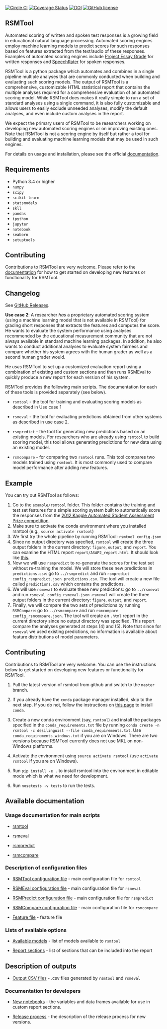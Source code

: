 [![Circle CI](https://circleci.com/gh/EducationalTestingService/rsmtool/tree/master.svg?style=shield)](https://circleci.com/gh/EducationalTestingService/rsmtool/tree/master)
[![Coverage Status](https://coveralls.io/repos/github/EducationalTestingService/rsmtool/badge.svg?branch=feature%2Fadd-test-coverage)](https://coveralls.io/github/EducationalTestingService/rsmtool?branch=feature%2Fadd-test-coverage)
[![DOI](https://zenodo.org/badge/22127/EducationalTestingService/rsmtool.svg)](https://zenodo.org/badge/latestdoi/22127/EducationalTestingService/rsmtool)
[![GitHub license](https://img.shields.io/badge/license-Apache%202-blue.svg)](https://raw.githubusercontent.com/EducationalTestingService/rsmtool/master/LICENSE)

## RSMTool

Automated scoring of written and spoken test responses is a growing field in educational natural language processing. Automated scoring engines employ machine learning models to predict scores for such responses based on features extracted from the text/audio of these responses. Examples of automated scoring engines include [Project Essay Grade](http://pegwriting.com/about) for written responses and [SpeechRater](https://www.ets.org/research/topics/as_nlp/speech/) for spoken responses.

RSMTool is a python package which automates and combines in a single pipeline multiple analyses that are commonly conducted when building and evaluating such scoring models.  The output of RSMTool is a comprehensive, customizable HTML statistical report that contains the multiple analyses required for a comprehensive evaluation of an automated scoring model. While RSMTool does makes it really simple to run a set of standard analyses using a single command, it is also fully customizable and allows users to easily exclude unneeded analyses, modify the default analyses, and even include custom analyses in the report.

We expect the primary users of RSMTool to be researchers working on developing new automated scoring engines or on improving existing ones. Note that RSMTool is not a scoring engine by itself but rather a tool for building and evaluating machine learning models that may be used in such engines. 

For details on usage and installation, please see the official [documentation](http://rsmtool.readthedocs.io). 

## Requirements

- Python 3.4 or higher
- `numpy`
- `scipy`
- `scikit-learn`
- `statsmodels`
- `skll`
- `pandas`
- `ipython`
- `jupyter`
- `notebook`
- `seaborn`
- `setuptools`

## Contributing

Contributions to RSMTool are very welcome. Please refer to the [documentation](http://rsmtool.readthedocs.io/en/latest/contributing.html) for how to get started on developing new features or functionality for RSMTool.


## Changelog
See [GitHub Releases](https://github.com/EducationalTestingService/rsmtool/releases).

**Use case 2**: A researcher *has* a proprietary automated scoring system (using a machine learning model that is not available in RSMTool) for grading short responses that extracts the features and computes the score. He wants to evaluate the system performance using analyses recommended by the educational measurement community that are not always available in standard machine learning packages. In addition, he also wants to conduct additional analyses to evaluate system fairness and compare whether his system agrees with the human grader as well as a second human grader would.

He *uses* RSMTool to set up a customized evaluation report using a combination of existing and custom sections and then runs RSMEval to quickly produce a new report for each version of his system.


RSMTool provides the following main scripts. The documentation for each of these tools is provided separately (see below). 

* `rsmtool` - the tool for training and evaluating scoring models as described in Use case 1

* `rsmeval` - the tool for evaluating predictions obtained from other systems as described in use case 2. 

* `rsmpredict` - the tool for generating new predictions based on an existing models. For researchers who are already using `rsmtool` to build scoring model, this tool allows generating predictions for new data using an existing model. 

* `rsmcompare` -  for comparing two `rsmtool` runs. This tool compares two models trained using `rsmtool`. It is most commonly used to compare model performance after adding new features.


## Example

You can try out RSMTool as follows:

1. Go to the `example/rsmtool` folder. This folder contains the training and test set features for a simple scoring system built to automatically score the responses from the [2012 Kaggle Automated Student Assessment Prize competition](https://www.kaggle.com/c/asap-aes). 
2. Make sure to activate the conda environment where you installed rsmtool (e.g., `source activate rsmtool`)
3. We first try the whole pipeline by running RSMTool: `rsmtool config.json`
4. Since no output directory was specfied, `rsmtool` will create the three output folders in the current directory: `figure`, `output`, and `report`. You can examine the HTML report `report/ASAP2_report.html`. It should look like [this](https://s3.amazonaws.com/sample-rsmtool-report/ASAP2_report.html).
5. Now we will use `rsmpredict` to re-generate the scores for the test set without re-training the model. We will store these new predictions in `predictions.csv`: go to `../rsmpredict` and run `rsmpredict config_rsmpredict.json predictions.csv`. The tool will create a new file called `predictions.csv` which contains the predictions. 
6. We will use `rsmeval` to evaluate these new predictions: go to `../rsmeval` and run `rsmeval config_rsmeval.json` .`rsmeval` will create the three output folders in the current directory: `figure`, `output`, and `report`. 
7. Finally, we will compare the two sets of predictions by running `RSMCompare`: go to `../rsmcompare` and run `rsmcompare config_rsmcompare.json`. The tool will create an `.html` report in the current directory since no output directory was specified. This report compare the analyses generated at steps (4) and (5). Note that since for `rsmeval` we used existing predictions, no information is available about feature distributions of model parameters. 

## Contributing

Contributions to RSMTool are very welcome. You can use the instructions below to get started on developing new features or functionality for RSMTool.

1. Pull the latest version of rsmtool from github and switch to the `master` branch. 

2. If you already have the `conda` package manager installed, skip to the next step. If you do not, follow the instructions on [this page](http://conda.pydata.org/docs/install/quick.html) to install `conda`. 

3. Create a new conda environment (say, `rsmtool`) and install the packages specified in the `conda_requirements.txt` file by running `conda create -n rsmtool -c desilinguist --file conda_requirements.txt`. Use `conda_requirements_windows.txt` if you are on Windows. There are two versions because RSMTool currently does not use MKL on non-Windows platforms.

4. Activate the environment using `source activate rsmtool` (use `activate rsmtool` if you are on Windows).

5. Run `pip install -e .` to install rsmtool into the environment in editable mode which is what we need for development.  

6. Run `nosetests -v tests` to run the tests. 

## Available documentation

### Usage documentation for main scripts

* [rsmtool](doc/rsmtool.md) 

* [rsmeval](doc/rsmeval.md)  

* [rsmpredict](doc/rsmpredict.md) 

* [rsmcompare](doc/rsmcompare.md) 

### Description of configuration files

* [RSMTool configuration file](doc/config_file.md) - main configuration file for `rsmtool`

* [RSMEval configuration file](doc/config_file_eval.md) - main configuration file for `rsmeval`

* [RSMPredict configuration file](doc/config_file_eval.md) - main configuration file for `rsmpredict`

* [RSMCompare configuration file](doc/config_file_eval.md) - main configuration file for `rsmcompare`

* [Feature file](doc/feature_file.md) - feature file

### Lists of available options

* [Available models](doc/available_models.md) - list of models available to `rsmtool`

* [Report sections](doc/report_sections.md) - list of sections that can be included into the report

## Description of outputs

* [Output CSV files](doc/output_csv.md) - .csv files generated by `rsmtool` and `rsmeval`

### Documentation for developers

* [New notebooks](doc/new_notebooks.md) - the variables and data frames available for use in custom report sections.

* [Release process](doc/release_process.md) - the description of the release process for new versions.

